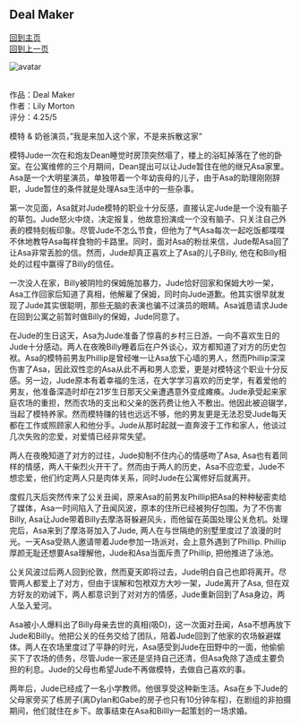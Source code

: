 ## Deal Maker
[回到主页](https://boheme130.github.io/Fiction.git.io/) <br>
[回到上一页](https://boheme130.github.io/LilyMorton.git.io/)

![avatar](https://media.newyorker.com/photos/60df321953829a97326608e6/master/pass/Rich-BigNap-3.jpg)
<br>
<br>

作品：Deal Maker <br>
作者：Lily Morton <br>
评分：4.25/5 <br>

模特 & 奶爸演员，”我是来加入这个家，不是来拆散这家“

模特Jude一次在和炮友Dean睡觉时房顶突然塌了，楼上的浴缸掉落在了他的卧室。在公寓维修的三个月期间，Dean提出可以让Jude暂住在他的继兄Asa家里。Asa是一个大明星演员，单独带着一个年幼丧母的儿子，由于Asa的助理刚刚辞职，Jude暂住的条件就是处理Asa生活中的一些杂事。

第一次见面，Asa就对Jude模特的职业十分反感，直接认定Jude是一个没有脑子的草包。Jude怒火中烧，决定报复，他故意扮演成一个没有脑子、只关注自己外表的模特刻板印象。尽管Jude不怎么节食，但他为了气Asa每次一起吃饭都喋喋不休地教导Asa每样食物的卡路里。同时，面对Asa的粉丝来信，Jude帮Asa回了让Asa非常丢脸的信。然而，Jude却真正喜欢上了Asa的儿子Billy, 他在和Billy相处的过程中赢得了Billy的信任。

一次没人在家，Billy被阴险的保姆施加暴力，Jude恰好回家和保姆大吵一架，Asa工作回家后知道了真相，他解雇了保姆，同时向Jude道歉。他其实很早就发现了Jude其实很聪明，那些无脑的表演也骗不过演员的眼睛。Asa诚恳请求Jude在回到公寓之前暂时做Billy的保姆，Jude同意了。

在Jude的生日这天，Asa为Jude准备了惊喜的乡村三日游。一向不喜欢生日的Jude十分感动。两人在夜晚Billy睡着后在户外谈心，双方都知道了对方的历史包袱。Asa的模特前男友Phillip是曾经唯一让Asa放下心墙的男人，然而Phillip深深伤害了Asa，因此双性恋的Asa从此不再和男人恋爱，更是对模特这个职业十分反感。另一边，Jude原本有着幸福的生活，在大学学习喜欢的历史学，有着爱他的男友，他准备深造时却在21岁生日那天父亲遭遇意外变成瘫痪。Jude承受起来家庭农场的重担，然而农场的支出和父亲的医药费让他入不敷出。他因此被迫辍学，当起了模特养家。然而模特赚的钱也远远不够，他的男友更是无法忍受Jude每天都在工作或照顾家人和他分手。Jude从那时起就一直奔波于工作和家人，他谈过几次失败的恋爱，对爱情已经非常失望。

两人在夜晚知道了对方的过往，Jude抑制不住内心的情感吻了Asa, Asa也有着同样的情感，两人干柴烈火开干了。然而由于两人的历史，Asa不应恋爱，Jude不想恋爱，他们约定两人只是肉体关系，同时Jude在公寓修好后就离开。

度假几天后突然传来了公关丑闻，原来Asa的前男友Phillip把Asa的种种秘密卖给了媒体，Asa一时间陷入了丑闻风波，原本的住所已经被狗仔包围。为了不伤害Billy, Asa让Jude带着Billy去摩洛哥躲避风头，而他留在英国处理公关危机。处理完后，Asa来到了摩洛哥加入了Jude, 两人在与世隔绝的别墅里度过了浪漫的时光。一天Asa受熟人邀请带着Jude参加一场派对，会上意外遇到了Phillip. Phillip厚颜无耻还想要Asa理解他，Jude和Asa当面斥责了Phillip, 把他推进了泳池。

公关风波过后两人回到伦敦，然而夏天即将过去，Jude明白自己也即将离开。尽管两人都爱上了对方，但由于误解和包袱双方大吵一架，Jude离开了Asa, 但在双方好友的劝诫下，两人都意识到了对对方的情感，Jude重新回到了Asa身边，两人坠入爱河。

Asa被小人爆料出了Billy母亲去世的真相(吸D)，这一次面对丑闻，Asa不想再放下Jude和Billy。他把公关的任务交给了团队，陪着Jude回到了他家的农场躲避媒体。两人在农场里度过了平静的时光，Asa感受到Jude在田野中的一面，他偷偷买下了农场的债务，尽管Jude一家还是坚持自己还清，但Asa免除了造成主要负担的利息。Jude的父母也希望Jude不再做模特，去做自己喜欢的事。

两年后，Jude已经成了一名小学教师。他很享受这种新生活。Asa在乡下Jude的父母家旁买了栋房子(离Dylan和Gabe的房子也只有10分钟车程)，在剧组的非拍摄期间，他们就住在乡下。故事结束在Asa和Billly一起策划的一场求婚。

